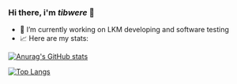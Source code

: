 ### Hi there, i'm _tibwere_ 👋

- 🔭 I’m currently working on LKM developing and software testing
- 📈 Here are my stats:

[![Anurag's GitHub stats](https://github-readme-stats.vercel.app/api?username=tibwere&count_private=true&show_icons=true&theme=tokyonight)](https://github.com/anuraghazra/github-readme-stats)

[![Top Langs](https://github-readme-stats.vercel.app/api/top-langs/?username=tibwere&layout=compact&theme=tokyonight&exclude_repo=Netbooks)](https://github.com/anuraghazra/github-readme-stats)
